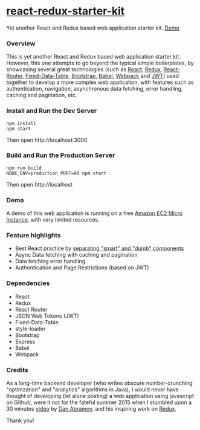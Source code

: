 # [react-redux-starter-kit](https://github.com/cloudmu/react-redux-starter-kit)

Yet another React and Redux based web application starter kit. [Demo](http://ec2-52-10-209-45.us-west-2.compute.amazonaws.com/)

### Overview

This is yet another React and Redux based web application starter kit. However, this one attempts to go beyond the typical simple boilerplates, by showcasing several great technologies (such as [React](https://github.com/facebook/react), [Redux](https://github.com/gaearon/redux), [React-Router](https://github.com/rackt/react-router), [Fixed-Data-Table](https://github.com/facebook/fixed-data-table), [Bootstrap](https://github.com/twbs/bootstrap), [Babel](http://babeljs.io), [Webpack](http://webpack.github.io) and [JWT](https://jwt.io)) used together to develop a more complex web application, with features such as authentication, navigation, asynchronous data fetching, error handling, caching and pagination, etc.

### Install and Run the Dev Server

```
npm install
npm start
```
Then open http://localhost:3000

### Build and Run the Production Server

```
npm run build
NODE_ENV=production PORT=80 npm start
```
Then open http://localhost


### Demo
A demo of this web application is running on a free [Amazon EC2 Micro Instance](http://ec2-52-10-209-45.us-west-2.compute.amazonaws.com/), with very limited resources.


### Feature highlights

* Best React practice by [separating "smart" and "dumb" components](https://medium.com/@dan_abramov/smart-and-dumb-components-7ca2f9a7c7d0)
* Async Data fetching with caching and pagination
* Data fetching error handling
* Authentication and Page Restrictions (based on JWT)

### Dependencies

* React
* Redux
* React Router
* JSON Web Tokens (JWT)
* Fixed-Data-Table
* style-loader
* Bootstrap
* Express
* Babel
* Webpack

### Credits

As a long-time backend developer (who writes obscure number-crunching "optimzation" and "analytics" algorithms in Java), I would never have thought of developing (let alone posting) a web application using javascript on Github, were it not for the fateful summer 2015 when I stumbled upon a 30 minutes [video](https://www.youtube.com/watch?v=xsSnOQynTHs) by [Dan Abramov](https://twitter.com/dan_abramov), and his inspiring work on [Redux](https://github.com/rackt/redux).

Thank you! 
